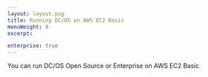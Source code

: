 ```yaml
---
layout: layout.pug
title: Running DC/OS on AWS EC2 Basic
menuWeight: 0
excerpt:

enterprise: true
---
```


You can run DC/OS Open Source or Enterprise on AWS EC2 Basic.